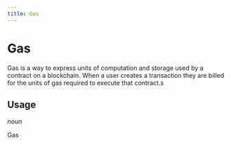 ```yaml
---
title: Gas
---
```


# Gas

Gas is a way to express units of computation and storage used by a contract on a blockchain. When a user creates a transaction they are billed for the units of gas required to execute that contract.s

## Usage

_noun_

Gas